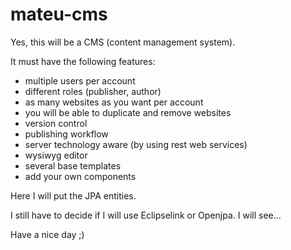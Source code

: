 # mateu-cms

Yes, this will be a CMS (content management system).

It must have the following features:

- multiple users per account
- different roles (publisher, author)
- as many websites as you want per account
- you will be able to duplicate and remove websites
- version control
- publishing workflow
- server technology aware (by using rest web services)
- wysiwyg editor
- several base templates
- add your own components

Here I will put the JPA entities.

I still have to decide if I will use Eclipselink or Openjpa. I will see...

Have a nice day ;)

